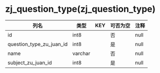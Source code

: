 # zj_question_type(zj_question_type)
| 列名   | 类型   | KEY  | 可否为空 | 注释   |
| ---- | ---- | ---- | ---- | ---- |
|id|int8||否|null|
|question_type_zu_juan_id|int8||是|null|
|name|varchar||否|null|
|subject_zu_juan_id|int8||是|null|

